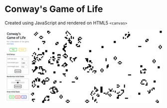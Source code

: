 # Conway's Game of Life

Created using JavaScript and rendered on HTML5 `<canvas>`

![Example Interface](/images/example_interface.png)